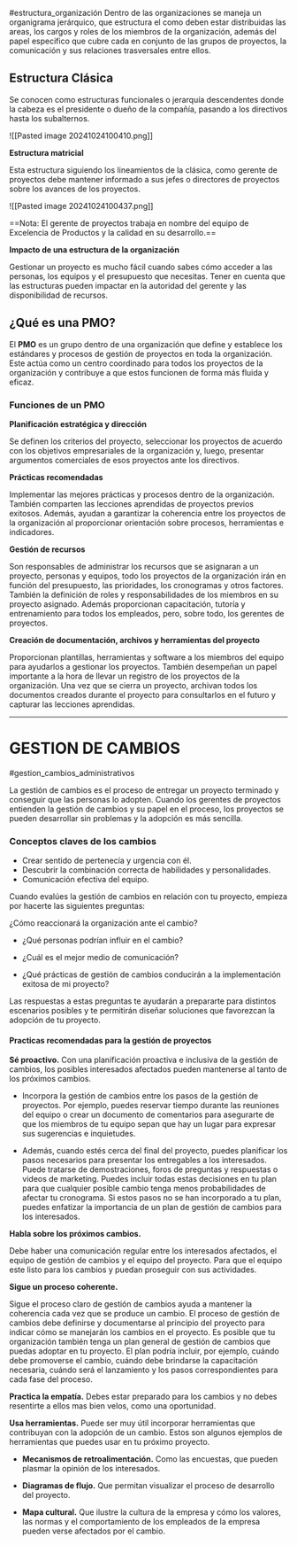 #estructura_organización
Dentro de las organizaciones se maneja un organigrama jerárquico, que estructura el como deben estar distribuidas las areas, los cargos y roles de los miembros de la organización, además del papel especifico que cubre cada en conjunto de las grupos de proyectos, la comunicación y sus relaciones trasversales entre ellos.

## Estructura Clásica

Se conocen como estructuras funcionales o jerarquía descendentes donde la cabeza es el presidente o dueño de la compañía, pasando a los directivos hasta los subalternos.

![[Pasted image 20241024100410.png]]

**Estructura matricial**

Esta estructura siguiendo los lineamientos de la clásica, como gerente de proyectos debe mantener informado a sus jefes o directores de proyectos sobre los avances de los proyectos.

![[Pasted image 20241024100437.png]]

==Nota: El gerente de proyectos trabaja en nombre del equipo de Excelencia de Productos y la calidad en su desarrollo.==

**Impacto de una estructura de la organización**

Gestionar un proyecto es mucho fácil cuando sabes cómo acceder a las personas, los equipos y el presupuesto que necesitas. Tener en cuenta que las estructuras pueden impactar en la autoridad del gerente y las disponibilidad de recursos.
## ¿Qué es una PMO?

El **PMO** es un grupo dentro de una organización que define y establece los estándares y procesos de gestión de proyectos en toda la organización. Este actúa como un centro coordinado para todos los proyectos de la organización y contribuye a que estos funcionen de forma más fluida y eficaz.

### Funciones de un PMO

**Planificación estratégica y dirección**

Se definen los criterios del proyecto, seleccionar los proyectos de acuerdo con los objetivos empresariales de la organización y, luego, presentar argumentos comerciales de esos proyectos ante los directivos.

**Prácticas recomendadas**

Implementar las mejores prácticas y procesos dentro de la organización. También comparten las lecciones aprendidas de proyectos previos exitosos. Además, ayudan a garantizar la coherencia entre los proyectos de la organización al proporcionar orientación sobre procesos, herramientas e indicadores.

**Gestión de recursos**

Son responsables de administrar los recursos que se asignaran a un proyecto, personas y equipos, todo los proyectos de la organización irán en función del presupuesto, las prioridades, los cronogramas y otros factores. También la definición de roles y responsabilidades de los miembros en su proyecto asignado. Además proporcionan capacitación, tutoría y entrenamiento para todos los empleados, pero, sobre todo, los gerentes de proyectos.

**Creación de documentación, archivos y herramientas del proyecto**

Proporcionan plantillas, herramientas y software a los miembros del equipo para ayudarlos a gestionar los proyectos. También desempeñan un papel importante a la hora de llevar un registro de los proyectos de la organización. Una vez que se cierra un proyecto, archivan todos los documentos creados durante el proyecto para consultarlos en el futuro y capturar las lecciones aprendidas.

---
# GESTION DE CAMBIOS

#gestion_cambios_administrativos

La gestión de cambios es el proceso de entregar un proyecto terminado y conseguir que las personas lo adopten. Cuando los gerentes de proyectos entienden la gestión de cambios y su papel en el proceso, los proyectos se pueden desarrollar sin problemas y la adopción es más sencilla.

### Conceptos claves de los cambios

* Crear sentido de pertenecía y urgencia con él.
* Descubrir la combinación correcta de habilidades y personalidades.
* Comunicación efectiva del equipo.

Cuando evalúes la gestión de cambios en relación con tu proyecto, empieza por hacerte las siguientes preguntas:

¿Cómo reaccionará la organización ante el cambio? 

- ¿Qué personas podrían influir en el cambio? 

- ¿Cuál es el mejor medio de comunicación? 

- ¿Qué prácticas de gestión de cambios conducirán a la implementación exitosa de mi proyecto? 


Las respuestas a estas preguntas te ayudarán a prepararte para distintos escenarios posibles y te permitirán diseñar soluciones que favorezcan la adopción de tu proyecto.

#### Practicas recomendadas para la gestión de proyectos

**Sé proactivo.** Con una planificación proactiva e inclusiva de la gestión de cambios, los posibles interesados afectados pueden mantenerse al tanto de los próximos cambios.

- Incorpora la gestión de cambios entre los pasos de la gestión de proyectos. Por ejemplo, puedes reservar tiempo durante las reuniones del equipo o crear un documento de comentarios para asegurarte de que los miembros de tu equipo sepan que hay un lugar para expresar sus sugerencias e inquietudes. 

- Además, cuando estés cerca del final del proyecto, puedes planificar los pasos necesarios para presentar los entregables a los interesados. Puede tratarse de demostraciones, foros de preguntas y respuestas o videos de marketing. Puedes incluir todas estas decisiones en tu plan para que cualquier posible cambio tenga menos probabilidades de afectar tu cronograma. Si estos pasos no se han incorporado a tu plan, puedes enfatizar la importancia de un plan de gestión de cambios para los interesados.

**Habla sobre los próximos cambios.** 

Debe haber una comunicación regular entre los interesados afectados, el equipo de gestión de cambios y el equipo del proyecto. Para que el equipo este listo para los cambios y puedan proseguir con sus actividades.

**Sigue un proceso coherente.** 

Sigue el proceso claro de gestión de cambios ayuda a mantener la coherencia cada vez que se produce un cambio. El proceso de gestión de cambios debe definirse y documentarse al principio del proyecto para indicar cómo se manejarán los cambios en el proyecto. Es posible que tu organización también tenga un plan general de gestión de cambios que puedas adoptar en tu proyecto. El plan podría incluir, por ejemplo, cuándo debe promoverse el cambio, cuándo debe brindarse la capacitación necesaria, cuándo será el lanzamiento y los pasos correspondientes para cada fase del proceso.

**Practica la empatía.**
Debes estar preparado para los cambios y no debes resentirte a ellos mas bien velos, como una oportunidad.

**Usa herramientas.** Puede ser muy útil incorporar herramientas que contribuyan con la adopción de un cambio. Estos son algunos ejemplos de herramientas que puedes usar en tu próximo proyecto.

- **Mecanismos de retroalimentación.** Como las encuestas, que pueden plasmar la opinión de los interesados.

- **Diagramas de flujo.** Que permitan visualizar el proceso de desarrollo del proyecto.

- **Mapa cultural.** Que ilustre la cultura de la empresa y cómo los valores, las normas y el comportamiento de los empleados de la empresa pueden verse afectados por el cambio.